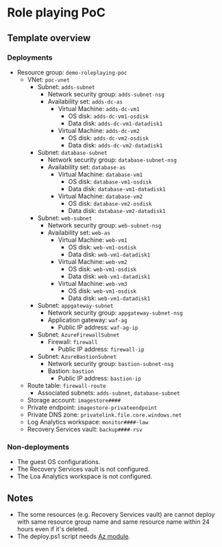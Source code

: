 # Role playing PoC

## Template overview

### Deployments

- Resource group: `demo-roleplaying-poc`
    - VNet: `poc-vnet`
        - Subnet: `adds-subnet`
            - Network security group: `adds-subnet-nsg`
            - Availability set: `adds-dc-as`
                - Virtual Machine: `adds-dc-vm1`
                    - OS disk: `adds-dc-vm1-osdisk`
                    - Data disk: `adds-dc-vm1-datadisk1`
                - Virtual Machine: `adds-dc-vm2`
                    - OS disk: `adds-dc-vm2-osdisk`
                    - Data disk: `adds-dc-vm2-datadisk1`
        - Subnet: `database-subnet`
            - Network security group: `database-subnet-nsg`
            - Availability set: `database-as`
                - Virtual Machine: `database-vm1`
                    - OS disk: `database-vm1-osdisk`
                    - Data disk: `database-vm1-datadisk1`
                - Virtual Machine: `database-vm2`
                    - OS disk: `database-vm2-osdisk`
                    - Data disk: `database-vm2-datadisk1`
        - Subnet: `web-subnet`
            - Network security group: `web-subnet-nsg`
            - Availability set: `web-as`
                - Virtual Machine: `web-vm1`
                    - OS disk: `web-vm1-osdisk`
                    - Data disk: `web-vm1-datadisk1`
                - Virtual Machine: `web-vm2`
                    - OS disk: `web-vm1-osdisk`
                    - Data disk: `web-vm1-datadisk1`
                - Virtual Machine: `web-vm3`
                    - OS disk: `web-vm1-osdisk`
                    - Data disk: `web-vm1-datadisk1`
        - Subnet: `appgateway-subnet`
            - Network security group: `appgateway-subnet-nsg`
            - Application gateway: `waf-ag`
                - Public IP address: `waf-ag-ip`
        - Subnet: `AzureFirewallSubnet`
            - Firewall: `firewall`
                - Public IP address: `firewall-ip`
        - Subnet: `AzureBastionSubnet`
            - Network security group: `bastion-subnet-nsg`
            - Bastion: `bastion`
                - Public IP address: `bastion-ip`
    - Route table: `firewall-route`
        - Associated subnets: `adds-subnet`, `database-subnet`
    - Storage account: `imagestore####`
    - Private endpoint: `imagestore-privateendpoint`
    - Private DNS zone: `privatelink.file.core.windows.net`
    - Log Analytics workspace: `monitor####-law`
    - Recovery Services vault: `backup####-rsv`

### Non-deployments

- The guest OS configurations.
- The Recovery Services vault is not configured.
- The Loa Analytics workspace is not configured.

## Notes

- The some resources (e.g. Recovery Services vault) are cannot deploy with same resource group name and same resource name within 24 hours even if it's deleted.
- The deploy.ps1 script needs [Az module](https://www.powershellgallery.com/packages/Az/).
